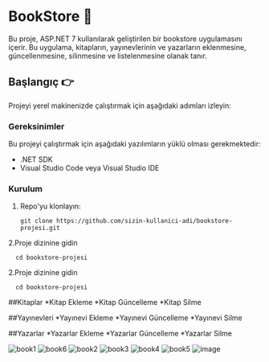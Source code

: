 # BookStore :closed_book:

Bu proje, ASP.NET 7 kullanılarak geliştirilen bir bookstore uygulamasını içerir. Bu uygulama, kitapların, yayınevlerinin ve yazarların eklenmesine, güncellenmesine, silinmesine ve listelenmesine olanak tanır.

## Başlangıç :point_right:

Projeyi yerel makinenizde çalıştırmak için aşağıdaki adımları izleyin:

### Gereksinimler

Bu projeyi çalıştırmak için aşağıdaki yazılımların yüklü olması gerekmektedir:

- .NET SDK
- Visual Studio Code veya Visual Studio IDE

### Kurulum

1. Repo'yu klonlayın:

   ```shell
   git clone https://github.com/sizin-kullanici-adi/bookstore-projesi.git  
2.Proje dizinine gidin
  ```
    cd bookstore-projesi 
   ```
2.Proje dizinine gidin
  ```
    cd bookstore-projesi 
  ```
##Kitaplar
*Kitap Ekleme
*Kitap Güncelleme
*Kitap Silme

##Yayınevleri
*Yayınevi Ekleme
*Yayınevi Güncelleme
*Yayınevi Silme

##Yazarlar
*Yazarlar Ekleme
*Yazarlar Güncelleme
*Yazarlar Silme


![book1](https://github.com/xsinemgunesx/BookStoreWebApp/assets/104680332/cd678b0f-54ef-4264-b478-86b015531513)
![book6](https://github.com/xsinemgunesx/BookStoreWebApp/assets/104680332/34b2125d-ce82-4012-a78b-44dc5f60345a)
![book2](https://github.com/xsinemgunesx/BookStoreWebApp/assets/104680332/03735878-cc8b-473f-ab66-13c7db5eb1d6)
![book3](https://github.com/xsinemgunesx/BookStoreWebApp/assets/104680332/9e4112cc-f431-4350-b23e-1454f890d495)
![book4](https://github.com/xsinemgunesx/BookStoreWebApp/assets/104680332/32d535fc-0010-4e05-883a-fa9e547d03ae)
![book5](https://github.com/xsinemgunesx/BookStoreWebApp/assets/104680332/71c5a43c-51c6-46c7-b848-c605b3d6d6b9)
![image](https://github.com/xsinemgunesx/BookStoreWebApp/assets/104680332/4f8e095f-4250-4f0e-b264-69b9c73c8331)










